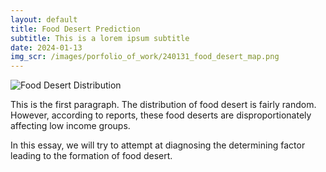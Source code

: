 ```yaml
---
layout: default
title: Food Desert Prediction
subtitle: This is a lorem ipsum subtitle
date: 2024-01-13
img_scr: /images/porfolio_of_work/240131_food_desert_map.png
---
```

![Food Desert Distribution](/images/porfolio_of_work/240131_food_desert_map.png)

This is the first paragraph. The distribution of food desert is fairly random. However, according to reports, these food deserts are disproportionately affecting low income groups.

In this essay, we will try to attempt at diagnosing the determining factor leading to the formation of food desert.